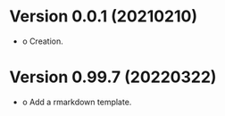 # Version 0.0.1 (20210210)

* o Creation.

# Version 0.99.7 (20220322)

* o Add a rmarkdown template.